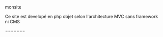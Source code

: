 monsite

Ce site est developé en php objet selon l'architecture MVC
sans framework ni CMS


=======
